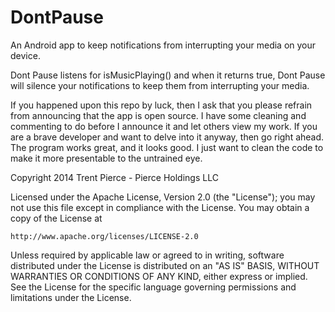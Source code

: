 DontPause
=========

An Android app to keep notifications from interrupting your media on your device.

Dont Pause listens for isMusicPlaying() and when it returns true, Dont Pause will silence your 
notifications to keep them from interrupting your media.


If you happened upon this repo by luck, then I ask that you please refrain from announcing that the app is open source. 
I have some cleaning and commenting to do before I announce it and let others view my work. If you are a brave developer and
want to delve into it anyway, then go right ahead. The program works great, and it looks good. I just want to clean the code
to make it more presentable to the untrained eye.


Copyright 2014 Trent Pierce - Pierce Holdings LLC

Licensed under the Apache License, Version 2.0 (the "License");
you may not use this file except in compliance with the License.
You may obtain a copy of the License at

    http://www.apache.org/licenses/LICENSE-2.0

Unless required by applicable law or agreed to in writing, software
distributed under the License is distributed on an "AS IS" BASIS,
WITHOUT WARRANTIES OR CONDITIONS OF ANY KIND, either express or implied.
See the License for the specific language governing permissions and
limitations under the License.
